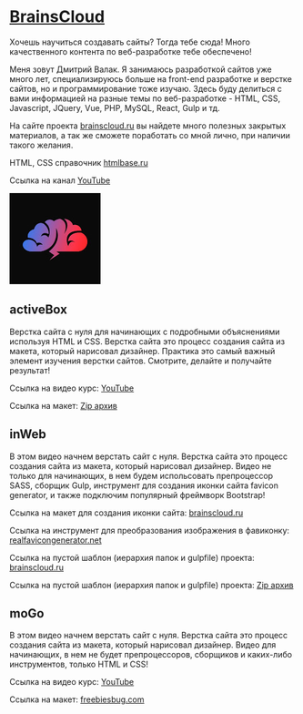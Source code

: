 # [BrainsCloud](https://www.youtube.com/@BrainsCloud)

Хочешь научиться создавать сайты? Тогда тебе сюда!
Много качественного контента по веб-разработке тебе обеспечено!

Меня зовут Дмитрий Валак. Я занимаюсь разработкой сайтов уже много лет, специализируюсь больше на front-end разработке и верстке сайтов, но и программирование тоже изучаю. Здесь буду делиться с вами информацией на разные темы по веб-разработке - HTML, CSS, Javascript, JQuery, Vue, PHP, MySQL, React, Gulp и тд.

На сайте проекта [brainscloud.ru](https://brainscloud.ru) вы найдете много полезных закрытых материалов, а так же сможете поработать со мной лично, при наличии такого желания.

HTML, CSS справочник [htmlbase.ru](https://htmlbase.ru)

Ссылка на канал [YouTube](https://www.youtube.com/@BrainsCloud)

![logo](data/brainsCloudLogo.jpg)

## activeBox
Верстка сайта с нуля для начинающих с подробными объяснениями используя HTML и CSS. Верстка сайта это процесс создания сайта из макета, который нарисовал дизайнер. Практика это самый важный элемент изучения верстки сайтов. Смотрите, делайте и получайте результат!

Ссылка на видео курс: [YouTube](https://www.youtube.com/watch?v=b8K_iowSriQ&list=PLoq3Accf02PVO4GvY4-UtIQkeD6tNmX_f)

Ссылка на макет: [Zip архив](data/activeBox.zip)

## inWeb
В этом видео начнем верстать сайт с нуля. Верстка сайта это процесс создания сайта из макета, который нарисовал дизайнер. Видео не только для начинающих, в нем будем испольсовать препроцессор SASS, сборщик Gulp, инструмент для создания иконки сайта favicon generator, и также подключим популярный фреймворк Bootstrap!

Ссылка на макет для создания иконки сайта: [brainscloud.ru](https://brainscloud.ru/storage/app/media/PROFHTML/favicon.png)

Ссылка на инструмент для преобразования изображения в фавиконку: [realfavicongenerator.net](https://realfavicongenerator.net/)

Ссылка на пустой шаблон (иерархия папок и gulpfile) проекта: [brainscloud.ru](https://brainscloud.ru/storage/app/media/PROFHTML/gulp-skeleton.zip)

Ссылка на пустой шаблон (иерархия папок и gulpfile) проекта: [Zip архив](data/gulp-skeleton.zip)

## moGo
В этом видео начнем верстать сайт с нуля. Верстка сайта это процесс создания сайта из макета, который нарисовал дизайнер. Видео для начинающих, в нем не будет препроцессоров, сборщиков и каких-либо инструментов, только HTML и CSS!

Ссылка на видео курс: [YouTube](https://www.youtube.com/watch?v=ltMSrSis9ww&list=PLoq3Accf02PVdUqjqPdWMG4HbEZXlhICW)

Ссылка на макет: [freebiesbug.com](https://freebiesbug.com/psd-freebies/mogo-free-one-page-psd-template/)

